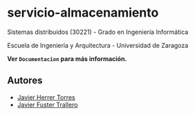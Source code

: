 # servicio-almacenamiento
Sistemas distribuidos (30221) - Grado en Ingeniería Informática

Escuela de Ingeniería y Arquitectura - Universidad de Zaragoza

**Ver `Documentacion` para más información.**

## Autores
- [Javier Herrer Torres](https://github.com/javierherrer)
- [Javier Fuster Trallero](https://github.com/fuster92)
